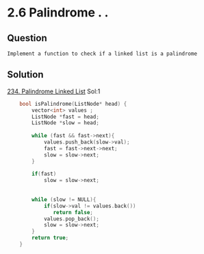 # 2.6 Palindrome . .

## Question
```
Implement a function to check if a linked list is a palindrome
```
## Solution
<a href = "https://leetcode.com/problems/palindrome-linked-list//">234. Palindrome Linked List</a>
Sol:1

```c++
    bool isPalindrome(ListNode* head) {
        vector<int> values ;
        ListNode *fast = head;
        ListNode *slow = head; 
        
        while (fast && fast->next){            
            values.push_back(slow->val);
            fast = fast->next->next;
            slow = slow->next;
        }
        
        if(fast)           
            slow = slow->next;            
      
        
        while (slow != NULL){     
            if(slow->val != values.back())
               return false;
            values.pop_back();
            slow = slow->next;
        }
        return true;
    }
```

